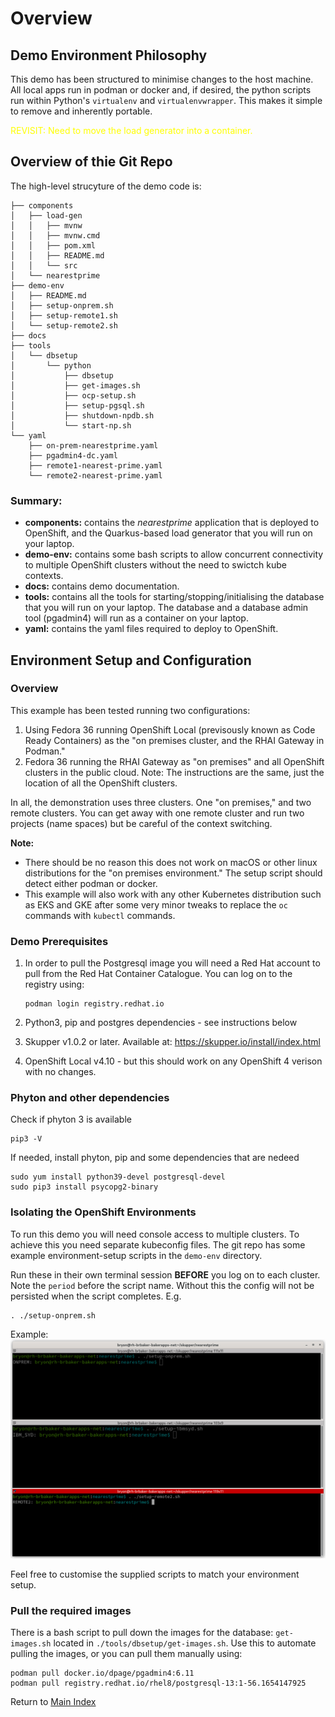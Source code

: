 # Overview

## Demo Environment Philosophy
This demo has been structured to minimise changes to the host machine. All local apps run in podman or docker and, if desired, the python scripts run within Python's `virtualenv` and `virtualenvwrapper`. This makes it simple to remove and inherently portable.

<span style="color:yellow">REVISIT: Need to move the load generator into a container. </span>

## Overview of thie Git Repo

The high-level strucyture of the demo code is:
```
├── components
│   ├── load-gen
│   │   ├── mvnw
│   │   ├── mvnw.cmd
│   │   ├── pom.xml
│   │   ├── README.md
│   │   └── src
│   └── nearestprime
├── demo-env
│   ├── README.md
│   ├── setup-onprem.sh
│   ├── setup-remote1.sh
│   └── setup-remote2.sh
├── docs
├── tools
│   └── dbsetup
│       └── python
│           ├── dbsetup
│           ├── get-images.sh
│           ├── ocp-setup.sh
│           ├── setup-pgsql.sh
│           ├── shutdown-npdb.sh
│           └── start-np.sh
└── yaml
    ├── on-prem-nearestprime.yaml
    ├── pgadmin4-dc.yaml
    ├── remote1-nearest-prime.yaml
    └── remote2-nearest-prime.yaml

```
### Summary:
- **components:** contains the *nearestprime* application that is deployed to OpenShift, and the Quarkus-based load generator that you will run on your laptop.
- **demo-env:** contains some bash scripts to allow concurrent connectivity to multiple OpenShift clusters without the need to swictch kube contexts. 
- **docs:** contains demo documentation.
- **tools:** contains all the tools for starting/stopping/initialising the database that you will run on your laptop. The database and a database admin tool (pgadmin4) will run as a container on your laptop.
- **yaml:** contains the yaml files required to deploy to OpenShift.


## Environment Setup and Configuration
### Overview
This example has been tested running two configurations:
1. Using Fedora 36 running OpenShift Local (previsously known as Code Ready Containers) as the "on premises cluster, and the RHAI Gateway in Podman."
2. Fedora 36 running the RHAI Gateway as "on premises" and all OpenShift clusters in the public cloud. Note: The instructions are the same, just the location of all the OpenShift clusters.

In all, the demonstration uses three clusters. One "on premises," and two remote clusters. You can get away with one remote cluster and run two projects (name spaces) but be careful of the context switching.

**Note:**
- There should be no reason this does not work on macOS or other linux distributions for the "on premises environment." The setup script should detect either podman or docker.
- This example will also work with any other Kubernetes distribution such as EKS and GKE after some very minor tweaks to replace the `oc` commands with `kubectl` commands.


### Demo Prerequisites
1. In order to pull the Postgresql image you will need a Red Hat account to pull from the Red Hat Container Catalogue. You can log on to the registry using:

   ```
   podman login registry.redhat.io
   ```

2. Python3, pip and postgres dependencies - see instructions below
3. Skupper v1.0.2 or later. Available at: https://skupper.io/install/index.html
4. OpenShift Local v4.10 - but this should work on any OpenShift 4 verison with no changes.


### Phyton and other dependencies
Check if phyton 3 is available
```
pip3 -V
```
If needed, install phyton, pip and some dependencies that are nedeed
```
sudo yum install python39-devel postgresql-devel
sudo pip3 install psycopg2-binary
```

### Isolating the OpenShift Environments
To run this demo you will need console access to multiple clusters. To achieve this you need separate kubeconfig files. The git repo has some example environment-setup scripts in the `demo-env` directory.

 Run these in their own terminal session **BEFORE** you log on to each cluster. Note the `period` before the script name. Without this the config will not be persisted when the script completes. E.g.

```
. ./setup-onprem.sh
```

Example:
<img src="./images/kubeconfig.png" alt="drawing" width="800"/>

Feel free to customise the supplied scripts to match your environment setup.


### Pull the required images
There is a bash script to pull down the images for the database: `get-images.sh` located in `./tools/dbsetup/get-images.sh`. Use this to automate pulling the images, or you can pull them manually using:

```
podman pull docker.io/dpage/pgadmin4:6.11
podman pull registry.redhat.io/rhel8/postgresql-13:1-56.1654147925
```

Return to [Main Index](../README.md)
